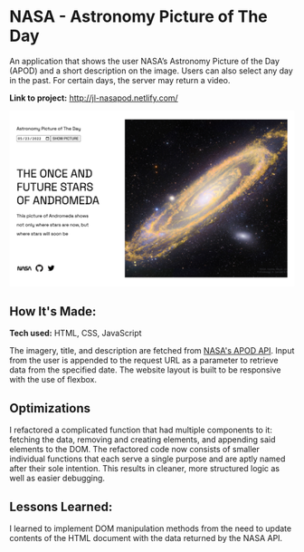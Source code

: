 # NASA - Astronomy Picture of The Day
An application that shows the user NASA’s Astronomy Picture of the Day (APOD) and a short description on the image. Users can also select any day in the past. For certain days, the server may return a video. 

**Link to project:** http://jl-nasapod.netlify.com/

![alt text](https://github.com/jennaly/nasa-apod/blob/main/img/preview.png?raw=true)

## How It's Made:

**Tech used:** HTML, CSS, JavaScript

The imagery, title, and description are fetched from <a href="https://api.nasa.gov/">NASA's APOD API</a>. Input from the user is appended to the request URL as a parameter to retrieve data from the specified date. The website layout is built to be responsive with the use of flexbox.

## Optimizations

I refactored a complicated function that had multiple components to it: fetching the data, removing and creating elements, and appending said elements to the DOM. The refactored code now consists of smaller individual functions that each serve a single purpose and are aptly named after their sole intention. This results in cleaner, more structured logic as well as easier debugging. 

## Lessons Learned:

I learned to implement DOM manipulation methods from the need to update contents of the HTML document with the data returned by the NASA API. 

